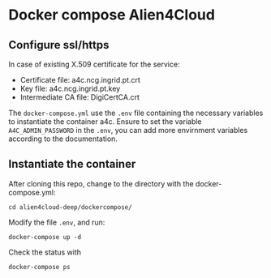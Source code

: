 # Docker compose Alien4Cloud

## Configure ssl/https

In case of existing X.509 certificate for the service:

* Certificate file: a4c.ncg.ingrid.pt.crt
* Key file: a4c.ncg.ingrid.pt.key
* Intermediate CA file: DigiCertCA.crt

The `docker-compose.yml` use the `.env` file containing the necessary variables to instantiate the container a4c. Ensure to set the variable
`A4C_ADMIN_PASSWORD` in the `.env`, you can add more envirnment variables according to the documentation.

## Instantiate the container

After cloning this repo, change to the directory with the docker-compose.yml:

```
cd alien4cloud-deep/dockercompose/
```

Modify the file `.env`, and run:

```
docker-compose up -d
```

Check the status with

```
docker-compose ps
```

